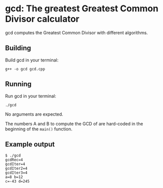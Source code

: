# gcd: The greatest Greatest Common Divisor calculator

gcd computes the Greatest Common Divisor with different algorithms.

## Building

Build gcd in your terminal:

```shell
g++ -o gcd gcd.cpp
```

## Running

Run gcd in your terminal:

```shell
./gcd
```

No arguments are expected.

The numbers A and B to compute the GCD of are hard-coded in the beginning of the `main()` function.

## Example output

```shell
$ ./gcd 
gcdRec=4
gcdIter=4
gcdIter2=4
gcdIter3=4
a=8 b=12
c=-43 d=245
```

